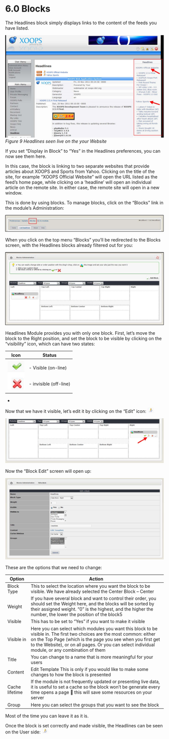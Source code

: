# 6.0 Blocks

The Headlines block simply displays links to the content of the feeds you have listed. 
 

![img_10.jpg](../assets/img_10.jpg)  
*Figure 9 Headlines seen live on the your Website*

If you set “Display in Block” to “Yes” in the Headlines preferences, you can now see them here. 

In this case, the block is linking to two separate websites that provide articles about XOOPS and Sports from Yahoo. Clicking on the title of the site, for example “XOOPS Official Website” will open the URL listed as the feed’s home page, while clicking on a ‘headline’ will open an individual article on the remote site. In either case, the remote site will open in a new window.

This is done by using blocks. To manage blocks,  click on the “Blocks” link in the module’s Administration:
 
![img_11.jpg](../assets/img_11.jpg)  

When you click on the top menu “Blocks” you’ll be redirected to the Blocks screen, with the Headlines blocks already filtered out for you:    
 
![img_12.jpg](../assets/img_12.jpg)  
 
Headlines Module provides you with only one block. First, let’s move the block to the Right position, and set the block to be visible by clicking on the “visibility” icon, which can have two states:

|Icon |Status |
|---|---|
|![img_13.jpg](../assets/img_13.jpg) |<br>- Visible (on-line)<br><br><br>- invisible (off-line)<br><br>|
- 

Now that we have it visible, let’s edit it by clicking on the “Edit” icon: ![img_14.jpg](../assets/img_14.jpg)  

![img_15.jpg](../assets/img_15.jpg)  
 
Now the “Block Edit” screen will open up:

![img_16.jpg](../assets/img_16.jpg)   
  
These are the options that we need to change:

|Option|	Action|
|--|--|
|Block Type|	This to select the location where you want the block to be visible. We have already selected the Center Block – Center|
|Weight|	If you have several block and want to control their order, you should set the Weight here, and the blocks will be sorted by their assigned weight. “0” is the highest, and the higher the number, the lower the position of the block5 |
|Visible|	This has to be set to “Yes” if you want to make it visible|
|Visible in|	Here you can select which modules you want this block to be visible in. The first two choices are the most common: either on the Top Page (which is the page you see when you first get to the Website), or on all pages. Or you can select individual module, or any combination of them |
|Title|	You can change to  a name that is more meaningful for your users|
|Content|	 Edit Template	This is only if you would like to make some changes to how the block is presented|
|Cache lifetime|	If the module is not frequently updated or presenting live data, it is useful to set a cache so the block won’t be generate every time opens a page   this will save some resources on your server|
|Group|	Here you can select the groups that you want to see the block|

Most of the time you can leave it as it is.

Once the block is set correctly and made visible, the Headlines can be seen on the User side:
![img_14.jpg](../assets/img_14.jpg)  
